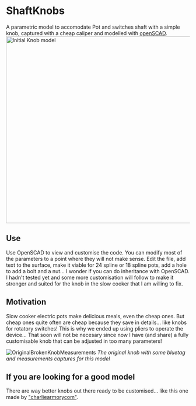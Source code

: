 # ShaftKnobs
A parametric model to accomodate Pot and switches shaft with a simple knob, captured with a cheap caliper and modelled with [openSCAD](https://openscad.org/).
<img width="511" alt="Initial Knob model" src="https://user-images.githubusercontent.com/48457722/172616697-fd1890b7-ceb0-41c4-8675-22fadb48d67a.png">

## Use

Use OpenSCAD to view and customise the code. You can modify most of the parameters to a point where they will not make sense. Edit the file, add text to the surface, make it viable for 24 spline or 18 spline pots, add a hole to add a bolt and a nut... I wonder if you can do inheritance with OpenSCAD. I hadn't tested yet and some more customisation will follow to make it stronger and suited for the knob in the slow cooker that I am willing to fix.

## Motivation

Slow cooker electric pots make delicious meals, even the cheap ones. But cheap ones quite often are cheap because they save in details... like knobs for rotatory switches! This is why we ended up using pliers to operate the device... That soon will not be necesary since now I have (and share) a fully customisable knob that can be adjusted in too many parameters!

![OriginalBrokenKnobMeasurements](https://user-images.githubusercontent.com/48457722/172614798-599452e3-71ef-43f5-9ea3-182d795ac1fa.jpeg)
*The original knob with some bluetag and measurements captures for this model*

## If you are looking for a good model

There are way better knobs out there ready to be customised... like this one made by ["charliearmorycom"](https://www.thingiverse.com/thing:54024).
